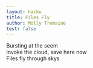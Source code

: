 ```yaml
---
layout: haiku
title: Files Fly
author: Molly Tremaine
test: false
---
```


Bursting at the seem<br>
Invoke the cloud, save here now<br>
Files fly through skys<br>
